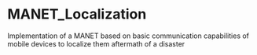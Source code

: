 # MANET_Localization
Implementation of a MANET based on basic communication capabilities of mobile devices to localize them aftermath of a disaster 
